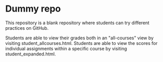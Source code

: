 # Dummy repo
This repository is a blank repository where students can try different practices on GitHub.

Students are able to view their grades both in an "all-courses" view by visiting student_allcourses.html.
Students are able to view the scores for individual assignments within a specific course by visiting student_expanded.html.